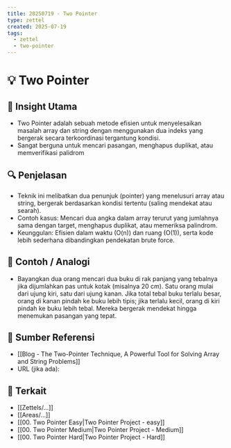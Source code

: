 ```yaml
---
title: 20250719 - Two Pointer
type: zettel
created: 2025-07-19
tags:
  - zettel
  - two-pointer
---
```

# 💡 Two Pointer

## 🧠 Insight Utama
- Two Pointer adalah sebuah metode efisien untuk menyelesaikan masalah array dan string dengan menggunakan dua indeks yang bergerak secara terkoordinasi tergantung kondisi.
- Sangat berguna untuk mencari pasangan, menghapus duplikat, atau memverifikasi palidrom

## 🔍 Penjelasan
- Teknik ini melibatkan dua penunjuk (pointer) yang menelusuri array atau string, bergerak berdasarkan kondisi tertentu (saling mendekat atau searah).
- Contoh kasus: Mencari dua angka dalam array terurut yang jumlahnya sama dengan target, menghapus duplikat, atau memeriksa palindrom.
- Keunggulan: Efisien dalam waktu (O(n)) dan ruang (O(1)), serta kode lebih sederhana dibandingkan pendekatan brute force.

## 💬 Contoh / Analogi
- Bayangkan dua orang mencari dua buku di rak panjang yang tebalnya jika dijumlahkan pas untuk kotak (misalnya 20 cm). Satu orang mulai dari ujung kiri, satu dari ujung kanan. Jika total tebal buku terlalu besar, orang di kanan pindah ke buku lebih tipis; jika terlalu kecil, orang di kiri pindah ke buku lebih tebal. Mereka bergerak mendekat hingga menemukan pasangan yang tepat.

## 🔗 Sumber Referensi
- [[Blog - The Two-Pointer Technique, A Powerful Tool for Solving Array and String Problems]]
- URL (jika ada):

## 🔗 Terkait
- [[Zettels/...]]
- [[Areas/...]]
- [[00. Two Pointer Easy|Two Pointer Project - easy]]
- [[00. Two Pointer Medium|Two Pointer Project - Medium]]
- [[00. Two Pointer Hard|Two Pointer Project - Hard]]

